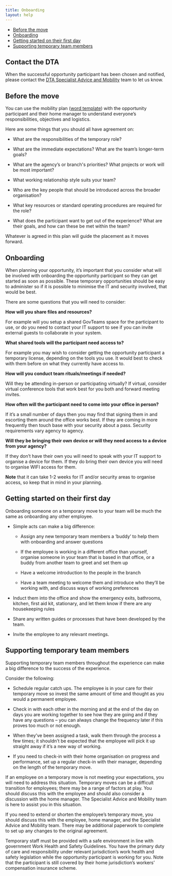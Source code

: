 ```yaml
---
title: Onboarding
layout: help
---
```


* [Before the move](#before_the_move)
* [Onboarding](#onboarding)
* [Getting started on their first day](#get_started_first_day)
* [Supporting temporary team members](#support_temp_team_members)

## Contact the DTA

When the successful opportunity participant has been chosen and notified, please contact the [DTA Specialist Advice and Mobility](mailto:specialist.advice@dta.gov.au "email") team to let us know.

## <span id="before_the_move">Before the move</span>

You can use the mobility plan ([word template](/mobility-plan.docx)) with the opportunity participant and their home manager to understand everyone’s responsibilities, objectives and logistics.

Here are some things that you should all have agreement on:

* What are the responsibilities of the temporary role?

* What are the immediate expectations? What are the team’s longer-term goals?

* What are the agency’s or branch's priorities? What projects or work will be most important?

* What working relationship style suits your team?

* Who are the key people that should be introduced across the broader organisation?

* What key resources or standard operating procedures are required for the role?

* What does the participant want to get out of the experience? What are their goals, and how can these be met within the team?

Whatever is agreed in this plan will guide the placement as it moves forward.

## <span id="onboarding">Onboarding</span>

When planning your opportunity, it’s important that you consider what will be involved with onboarding the opportunity participant so they can get started as soon as possible. These temporary opportunities should be easy to administer so if it is possible to minimise the IT and security involved, that would be best.

There are some questions that you will need to consider:


**How will you share files and resources?**

For example will you setup a shared GovTeams space for the participant to use, or do you need to contact your IT support to see if you can invite external guests to collaborate in your system.

**What shared tools will the participant need access to?**

For example you may wish to consider getting the opportunity participant a temporary license, depending on the tools you use. It would best to check with them before on what they currently have access to.

**How will you conduct team rituals/meetings if needed?**

Will they be attending in-person or participating virtually? If virtual, consider virtual conference tools that work best for you both and forward meeting invites.

**How often will the participant need to come into your office in person?**

If it’s a small number of days then you may find that signing them in and escorting them around the office works best. If they are coming in more frequently then touch base with your security about a pass. Security requirements vary agency to agency.

**Will they be bringing their own device or will they need access to a device from your agency?**

If they don’t have their own you will need to speak with your IT support to organise a device for them. If they do bring their own device you will need to organise WIFI access for them.

**Note** that it can take 1-2 weeks for IT and/or security areas to organise access, so keep that in mind in your planning.

## <span id="get_started_first_day">Getting started on their first day</span>

Onboarding someone on a temporary move to your team will be much the same as onboarding any other employee.

* Simple acts can make a big difference:

    - Assign any new temporary team members a ‘buddy’ to help them with onboarding and answer questions

    - If the employee is working in a different office than yourself, organise someone in your team that is based in that office, or a buddy from another team to greet and set them up

    - Have a welcome introduction to the people in the branch

    - Have a team meeting to welcome them and introduce who they’ll be working with, and discuss ways of working preferences

* Induct them into the office and show the emergency exits, bathrooms, kitchen, first aid kit, stationary, and let them know if there are any housekeeping rules

* Share any written guides or processes that have been developed by the team.

* Invite the employee to any relevant meetings.

## <span id="support_temp_team_members">Supporting temporary team members</span>

Supporting temporary team members throughout the experience can make a big difference to the success of the experience. 

Consider the following:

* Schedule regular catch ups. The employee is in your care for their temporary move so invest the same amount of time and thought as you would a permanent employee.

* Check in with each other in the morning and at the end of the day on days you are working together to see how they are going and if they have any questions – you can always change the frequency later if this proves too much or not enough.

* When they’ve been assigned a task, walk them through the process a few times; it shouldn’t be expected that the employee will pick it up straight away if it’s a new way of working.

* If you need to check-in with their home organisation on progress and performance, set up a regular check-in with their manager, depending on the length of the temporary move.

If an employee on a temporary move is not meeting your expectations, you will need to address this situation. Temporary moves can be a difficult transition for employees; there may be a range of factors at play. You should discuss this with the employee and should also consider a discussion with the home manager. The Specialist Advice and Mobility team is here to assist you in this situation.

If you need to extend or shorten the employee’s temporary move, you should discuss this with the employee, home manager, and the Specialist Advice and Mobility team. There may be additional paperwork to complete to set up any changes to the original agreement.

Temporary staff must be provided with a safe environment in line with government Work Health and Safety Guidelines. You have the primary duty of care and responsibility under relevant jurisdiction’s work health and safety legislation while the opportunity participant is working for you. Note that the participant is still covered by their home jurisdiction’s workers’ compensation insurance scheme.


